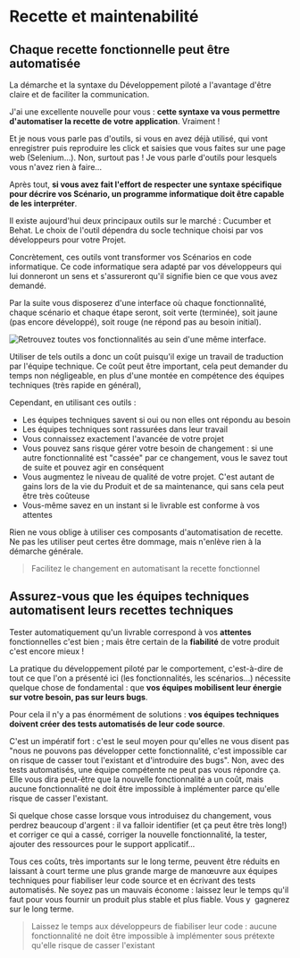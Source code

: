 # Recette et maintenabilité


## Chaque recette fonctionnelle peut être automatisée

La démarche et la syntaxe du Développement piloté a l'avantage d'être
claire et de faciliter la communication.


J'ai une excellente nouvelle pour vous : **cette syntaxe va vous
permettre d'automatiser la recette de votre application**. Vraiment !


Et je nous vous parle pas d'outils, si vous en avez déjà utilisé, qui
vont enregistrer puis reproduire les click et saisies que vous faites
sur une page web (Selenium...). Non, surtout pas ! Je vous parle
d'outils pour lesquels vous n'avez rien à faire...


Après tout, **si vous avez fait l'effort de respecter une syntaxe
spécifique pour décrire vos Scénario, un programme informatique doit
être capable de les interpréter**.


Il existe aujourd'hui deux principaux outils sur le marché : Cucumber et
Behat. Le choix de l'outil dépendra du socle technique choisi par vos
développeurs pour votre Projet.


Concrètement, ces outils vont transformer vos Scénarios en code
informatique. Ce code informatique sera adapté par vos développeurs qui
lui donneront un sens et s'assureront qu'il signifie bien ce que vous
avez demandé.


Par la suite vous disposerez d'une interface où chaque fonctionnalité,
chaque scénario et chaque étape seront, soit verte (terminée), soit
jaune (pas encore développé), soit rouge (ne répond pas au besoin
initial).


![ Retrouvez toutes vos fonctionnalités au sein d'une même interface. ](behat-wizard-home.jpg)

Utiliser de tels outils a donc un coût puisqu'il exige un travail de
traduction par l'équipe technique. Ce coût peut être important, cela
peut demander du temps non négligeable, en plus d'une montée en
compétence des équipes techniques (très rapide en général),


Cependant, en utilisant ces outils :

+ Les équipes techniques savent si oui ou non elles ont répondu au besoin
+ Les équipes techniques sont rassurées dans leur travail
+ Vous connaissez exactement l'avancée de votre projet
+ Vous pouvez sans risque gérer votre besoin de changement : si une autre fonctionnalité est "cassée" par ce changement, vous le savez tout de suite et pouvez agir en conséquent
+ Vous augmentez le niveau de qualité de votre projet. C'est autant de gains lors de la vie du Produit et de sa maintenance, qui sans cela peut être très coûteuse
+ Vous-même savez en un instant si le livrable est conforme à vos attentes


Rien ne vous oblige à utiliser ces composants d'automatisation de
recette. Ne pas les utiliser peut certes être dommage, mais n'enlève
rien à la démarche générale.


>Facilitez le changement en automatisant la recette fonctionnel

## Assurez-vous que les équipes techniques automatisent leurs recettes techniques

Tester automatiquement qu'un livrable correspond à vos **attentes**
fonctionnelles c'est bien ; mais être certain de la **fiabilité** de
votre produit c'est encore mieux !


La pratique du développement piloté par le comportement, c'est-à-dire de
tout ce que l'on a présenté ici (les fonctionnalités, les scénarios...)
nécessite quelque chose de fondamental : que **vos équipes mobilisent
leur énergie sur votre besoin, pas sur leurs bugs**.


Pour cela il n'y a pas énormément de solutions : **vos équipes
techniques doivent créer des tests automatisés de leur code source**. 


C'est un impératif fort : c'est le seul moyen pour qu'elles ne vous
disent pas "nous ne pouvons pas développer cette fonctionnalité, c'est
impossible car on risque de casser tout l'existant et d'introduire des
bugs". Non, avec des tests automatisés, une équipe compétente ne peut
pas vous répondre ça. Elle vous dira peut-être que la nouvelle
fonctionnalité a un coût, mais aucune fonctionnalité ne doit être
impossible à implémenter parce qu'elle risque de casser l'existant.


Si quelque chose casse lorsque vous introduisez du changement, vous
perdrez beaucoup d'argent : il va falloir identifier (et ça peut être
très long!) et corriger ce qui a cassé, corriger la nouvelle
fonctionnalité, la tester, ajouter des ressources pour le support
applicatif... 


Tous ces coûts, très importants sur le long terme, peuvent être réduits
en laissant à court terme une plus grande marge de manœuvre aux équipes
techniques pour fiabiliser leur code source et en écrivant des tests
automatisés. Ne soyez pas un mauvais économe : laissez leur le temps
qu'il faut pour vous fournir un produit plus stable et plus fiable. Vous
y  gagnerez sur le long terme.


> Laissez le temps aux développeurs de fiabiliser leur code : aucune
fonctionnalité ne doit être impossible à implémenter sous prétexte
qu'elle risque de casser l'existant
